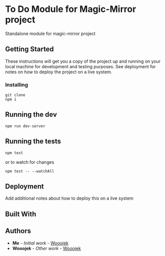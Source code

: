 # To Do Module for Magic-Mirror project

Standalone module for magic-mirror project

## Getting Started

These instructions will get you a copy of the project up and running on your local machine for development and testing purposes. See deployment for notes on how to deploy the project on a live system.

### Installing

```
git clone
npm i
```

## Running the dev

```
npm run dev-server
```

## Running the tests

```
npm test
```

or to watch for changes

```
npm test -- --watchAll
```

## Deployment

Add additional notes about how to deploy this on a live system

## Built With 

## Authors

* **Me** - *Initial work* - [Wooojek](https://github.com/wooojek)
* **Wooojek** - *Other work* - [Wooojek](https://github.com/wooojek)